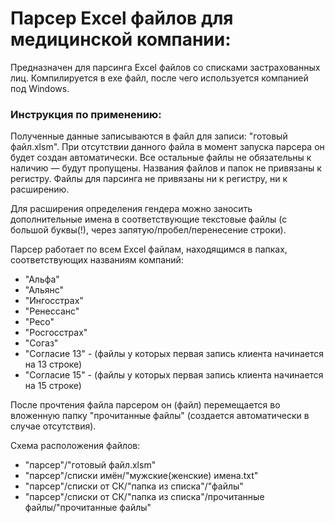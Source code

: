 # Парсер Excel файлов для медицинской компании:
Предназначен для парсинга Excel файлов со списками застрахованных лиц.
Компилируется в exe файл, после чего используется компанией под Windows.

### Инструкция по применению:
Полученные данные записываются в файл для записи: "готовый файл.xlsm".
При отсутствии данного файла в момент запуска парсера он будет создан автоматически.
Все остальные файлы не обязательны к наличию — будут пропущены.
Названия файлов и папок не привязаны к регистру.
Файлы для парсинга не привязаны ни к регистру, ни к расширению.

Для расширения определения гендера можно заносить дополнительные имена
в соответствующие текстовые файлы (с большой буквы(!), через запятую/пробел/перенесение строки).

Парсер работает по всем Excel файлам, находящимся в папках, соответствующих названиям компаний:
- "Альфа"
- "Альянс"
- "Ингосстрах"
- "Ренессанс"
- "Ресо"
- "Росгосстрах"
- "Согаз"
- "Согласие 13" - (файлы у которых первая запись клиента начинается на 13 строке)
- "Согласие 15" - (файлы у которых первая запись клиента начинается на 15 строке)

После прочтения файла парсером он (файл) перемещается во вложенную папку "прочитанные файлы"
(создается автоматически в случае отсутствия).

Схема расположения файлов:
- "парсер"/"готовый файл.xlsm"
- "парсер"/списки имён/"мужские(женские) имена.txt"
- "парсер"/списки от СК/"папка из списка"/"файлы"
- "парсер"/списки от СК/"папка из списка"/прочитанные файлы/"прочитанные файлы"
